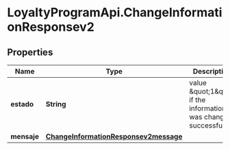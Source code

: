 # LoyaltyProgramApi.ChangeInformationResponsev2

## Properties
Name | Type | Description | Notes
------------ | ------------- | ------------- | -------------
**estado** | **String** | value \&quot;1\&quot; if the information was changed successfully. | [optional] 
**mensaje** | [**ChangeInformationResponsev2message**](ChangeInformationResponsev2message.md) |  | [optional] 


